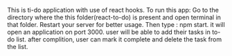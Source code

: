 This is ti-do application with use of react hooks. To run this app: Go to the directory where the this folder(react-to-do) is present and open terminal in that folder. Restart your server for better usage. Then type : npm start. it will open an application on port 3000. user will be able to add their tasks in to-do list. after complition, user can mark it complete and delete the task from the list. 
